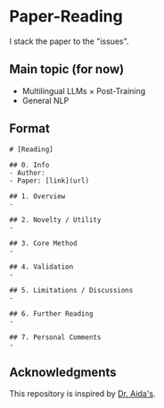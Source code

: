 # Paper-Reading
I stack the paper to the "issues".

## Main topic (for now)
* Multilingual LLMs × Post-Training
* General NLP

## Format
```
# [Reading]

## 0. Info
- Author: 
- Paper: [link](url)

## 1. Overview
- 

## 2. Novelty / Utility
- 

## 3. Core Method
- 

## 4. Validation
- 

## 5. Limitations / Discussions
- 

## 6. Further Reading
- 

## 7. Personal Comments
- 
```

## Acknowledgments
This repository is inspired by [Dr. Aida's](https://github.com/a1da4/paper-survey).
